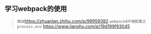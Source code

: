 ## 学习webpack的使用
> `摘自`https://zhuanlan.zhihu.com/p/99959392
>`webpack4环境配置之process.env`  https://www.jianshu.com/p/19d199f93045
